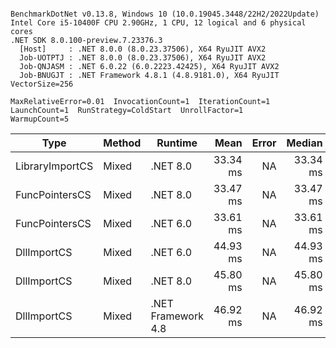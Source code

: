 ```

BenchmarkDotNet v0.13.8, Windows 10 (10.0.19045.3448/22H2/2022Update)
Intel Core i5-10400F CPU 2.90GHz, 1 CPU, 12 logical and 6 physical cores
.NET SDK 8.0.100-preview.7.23376.3
  [Host]     : .NET 8.0.0 (8.0.23.37506), X64 RyuJIT AVX2
  Job-UOTPTJ : .NET 8.0.0 (8.0.23.37506), X64 RyuJIT AVX2
  Job-QNJASM : .NET 6.0.22 (6.0.2223.42425), X64 RyuJIT AVX2
  Job-BNUGJT : .NET Framework 4.8.1 (4.8.9181.0), X64 RyuJIT VectorSize=256

MaxRelativeError=0.01  InvocationCount=1  IterationCount=1  
LaunchCount=1  RunStrategy=ColdStart  UnrollFactor=1  
WarmupCount=5  

```
| Type            | Method | Runtime            | Mean     | Error | Median   | Min      | Max      | Allocated |
|---------------- |------- |------------------- |---------:|------:|---------:|---------:|---------:|----------:|
| LibraryImportCS | Mixed  | .NET 8.0           | 33.34 ms |    NA | 33.34 ms | 33.34 ms | 33.34 ms |     952 B |
| FuncPointersCS  | Mixed  | .NET 8.0           | 33.47 ms |    NA | 33.47 ms | 33.47 ms | 33.47 ms |    1000 B |
| FuncPointersCS  | Mixed  | .NET 6.0           | 33.61 ms |    NA | 33.61 ms | 33.61 ms | 33.61 ms |    1240 B |
| DllImportCS     | Mixed  | .NET 6.0           | 44.93 ms |    NA | 44.93 ms | 44.93 ms | 44.93 ms |    1192 B |
| DllImportCS     | Mixed  | .NET 8.0           | 45.80 ms |    NA | 45.80 ms | 45.80 ms | 45.80 ms |     952 B |
| DllImportCS     | Mixed  | .NET Framework 4.8 | 46.92 ms |    NA | 46.92 ms | 46.92 ms | 46.92 ms |         - |
